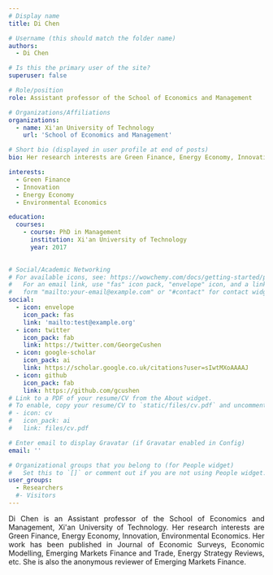 ```yaml
---
# Display name
title: Di Chen

# Username (this should match the folder name)
authors:
  - Di Chen

# Is this the primary user of the site?
superuser: false

# Role/position
role: Assistant professor of the School of Economics and Management

# Organizations/Affiliations
organizations:
  - name: Xi'an University of Technology
    url: 'School of Economics and Management'

# Short bio (displayed in user profile at end of posts)
bio: Her research interests are Green Finance, Energy Economy, Innovation, Environmental Economics

interests:
  - Green Finance
  - Innovation
  - Energy Economy
  - Environmental Economics

education:
  courses:
    - course: PhD in Management
      institution: Xi'an University of Technology
      year: 2017
    

# Social/Academic Networking
# For available icons, see: https://wowchemy.com/docs/getting-started/page-builder/#icons
#   For an email link, use "fas" icon pack, "envelope" icon, and a link in the
#   form "mailto:your-email@example.com" or "#contact" for contact widget.
social:
  - icon: envelope
    icon_pack: fas
    link: 'mailto:test@example.org'
  - icon: twitter
    icon_pack: fab
    link: https://twitter.com/GeorgeCushen
  - icon: google-scholar
    icon_pack: ai
    link: https://scholar.google.co.uk/citations?user=sIwtMXoAAAAJ
  - icon: github
    icon_pack: fab
    link: https://github.com/gcushen
# Link to a PDF of your resume/CV from the About widget.
# To enable, copy your resume/CV to `static/files/cv.pdf` and uncomment the lines below.
# - icon: cv
#   icon_pack: ai
#   link: files/cv.pdf

# Enter email to display Gravatar (if Gravatar enabled in Config)
email: ''

# Organizational groups that you belong to (for People widget)
#   Set this to `[]` or comment out if you are not using People widget.
user_groups:
  - Researchers
  #- Visitors
---
```


<div style="text-align: justify">
Di Chen is an Assistant professor of the School of Economics and Management, Xi'an University of Technology. Her research interests are Green Finance, Energy Economy, Innovation, Environmental Economics. Her work has been published in Journal of Economic Surveys, Economic Modelling, Emerging Markets Finance and Trade, Energy Strategy Reviews, etc. She is also the anonymous reviewer of Emerging Markets Finance. <br>
</div>
